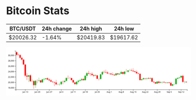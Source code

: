 # Bitcoin Stats

BTC/USDT|24h change|24h high|24h low|
|---|---|---|---|
|$20026.32|-1.64%|$20419.83|$19617.62|

<img src="./chart.svg">
